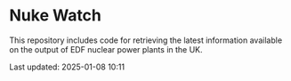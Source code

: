 # Nuke Watch

This repository includes code for retrieving the latest information available on the output of EDF nuclear power plants in the UK.

Last updated: 2025-01-08 10:11